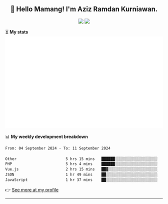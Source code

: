 <h2 align="center">👋 Hello Mamang! I'm Aziz Ramdan Kurniawan.</h2>  
<p align="center">
  <img src="https://komarev.com/ghpvc/?username=azizramdan">
  <img src="https://wakatime.com/badge/user/90056fa0-4c31-4eca-954e-2a3ac05896f9.svg">
</p>
    
⏳ **My stats**  
![](https://raw.githubusercontent.com/azizramdan/github-stats/master/generated/overview.svg#gh-dark-mode-only)

📊 **My weekly development breakdown**
<!--START_SECTION:waka-->

```txt
From: 04 September 2024 - To: 11 September 2024

Other                      5 hrs 15 mins   ██████░░░░░░░░░░░░░░░░░░░   24.35 %
PHP                        5 hrs 4 mins    ██████░░░░░░░░░░░░░░░░░░░   23.49 %
Vue.js                     2 hrs 15 mins   ██▓░░░░░░░░░░░░░░░░░░░░░░   10.46 %
JSON                       1 hr 49 mins    ██░░░░░░░░░░░░░░░░░░░░░░░   08.46 %
JavaScript                 1 hr 37 mins    ██░░░░░░░░░░░░░░░░░░░░░░░   07.49 %
```

<!--END_SECTION:waka-->
👉 [See more at my profile](https://wakatime.com/@azizramdan)
***
